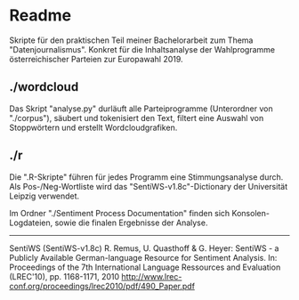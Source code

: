 # Readme

Skripte für den praktischen Teil meiner Bachelorarbeit zum Thema "Datenjournalismus".
Konkret für die Inhaltsanalyse der Wahlprogramme österreichischer Parteien zur Europawahl 2019.


## ./wordcloud

Das Skript "analyse.py" durläuft alle Parteiprogramme (Unterordner von "./corpus"), säubert und tokenisiert den Text, filtert eine Auswahl von Stoppwörtern und erstellt Wordcloudgrafiken.


## ./r 

Die ".R-Skripte" führen für jedes Programm eine Stimmungsanalyse durch. Als Pos-/Neg-Wortliste wird das "SentiWS-v1.8c"-Dictionary der Universität Leipzig verwendet. 

Im Ordner "./Sentiment Process Documentation" finden sich Konsolen-Logdateien, sowie die finalen Ergebnisse der Analyse.

------

SentiWS (SentiWS-v1.8c) 
R. Remus, U. Quasthoff & G. Heyer: SentiWS - a Publicly Available German-language Resource for Sentiment Analysis.
In: Proceedings of the 7th International Language Ressources and Evaluation (LREC'10), pp. 1168-1171, 2010
http://www.lrec-conf.org/proceedings/lrec2010/pdf/490_Paper.pdf
